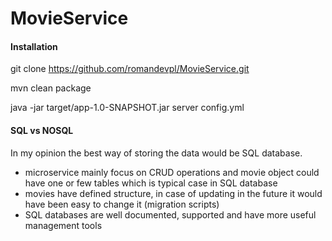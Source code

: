 # MovieService

#### Installation
 git clone https://github.com/romandevpl/MovieService.git

mvn clean package

java -jar target/app-1.0-SNAPSHOT.jar server config.yml


#### SQL vs NOSQL 
In my opinion the best way of storing the data would be SQL database.
* microservice mainly focus on CRUD operations and movie object could have one or few tables which is typical case in
 SQL database
* movies have defined structure, in case of updating in the future it would have been easy to change it (migration 
scripts)
* SQL databases are well documented, supported and have more useful management tools 
